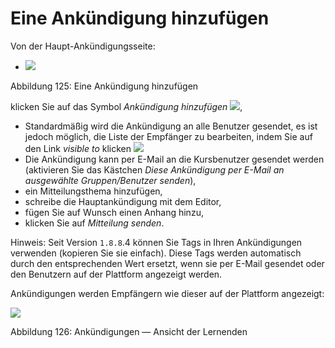 # Eine Ankündigung hinzufügen

Von der Haupt-Ankündigungsseite:

* ![](../../.gitbook/assets/images164%20%284%29.png)

 Abbildung 125: Eine Ankündigung hinzufügen

klicken Sie auf das Symbol _Ankündigung hinzufügen_ ![](../../.gitbook/assets/graphics227%20%283%29.png),

* Standardmäßig wird die Ankündigung an alle Benutzer gesendet, es ist jedoch möglich, die Liste der Empfänger zu bearbeiten, indem Sie auf den Link _visible to_ klicken ![](../../.gitbook/assets/graphics228%20%283%29.png)
* Die Ankündigung kann per E-Mail an die Kursbenutzer gesendet werden \(aktivieren Sie das Kästchen _Diese Ankündigung per E-Mail an ausgewählte Gruppen/Benutzer senden_\),
* ein Mitteilungsthema hinzufügen,
* schreibe die Hauptankündigung mit dem Editor,
* fügen Sie auf Wunsch einen Anhang hinzu,
* klicken Sie auf _Mitteilung senden_.

Hinweis: Seit Version `1.8.8`.4 können Sie Tags in Ihren Ankündigungen verwenden \(kopieren Sie sie einfach\). Diese Tags werden automatisch durch den entsprechenden Wert ersetzt, wenn sie per E-Mail gesendet oder den Benutzern auf der Plattform angezeigt werden.

Ankündigungen werden Empfängern wie dieser auf der Plattform angezeigt:

![](../../.gitbook/assets/graphics233%20%283%29.png)

Abbildung 126: Ankündigungen — Ansicht der Lernenden